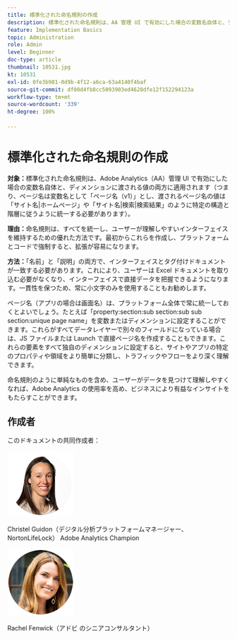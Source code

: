 ```yaml
---
title: 標準化された命名規則の作成
description: 標準化された命名規則は、AA 管理 UI で有効にした場合の変数名自体と、ディメンションに渡される値の両方に適用されます。
feature: Implementation Basics
topic: Administration
role: Admin
level: Beginner
doc-type: article
thumbnail: 10531.jpg
kt: 10531
exl-id: 0fe3b981-0d9b-4f12-a6ca-63a4140f4baf
source-git-commit: df00d4fb8cc5093903ed4628dfe12f152294123a
workflow-type: tm+mt
source-wordcount: '339'
ht-degree: 100%

---
```


# 標準化された命名規則の作成

**対象：**&#x200B;標準化された命名規則は、Adobe Analytics（AA）管理 UI で有効にした場合の変数名自体と、ディメンションに渡される値の両方に適用されます（つまり、ページ名は変数名として「ページ名（v1）」とし、渡されるページ名の値は「サイト名|ホームページ」や「サイト名|検索|検索結果」のように特定の構造と階層に従うように統一する必要があります）。

**理由：**&#x200B;命名規則は、すべてを統一し、ユーザーが理解しやすいインターフェイスを維持するための優れた方法です。最初からこれらを作成し、プラットフォームとコードで強制すると、拡張が容易になります。

**方法：**「名前」と「説明」の両方で、インターフェイスとタグ付けドキュメントが一致する必要があります。これにより、ユーザーは Excel ドキュメントを取り込む必要がなくなり、インターフェイスで直接データを把握できるようになります。一貫性を保つため、常に小文字のみを使用することもお勧めします。

ページ名（アプリの場合は画面名）は、プラットフォーム全体で常に統一しておくとよいでしょう。たとえば「property:section:sub section:sub sub section:unique page name」を変数またはディメンションに設定することができます。これらがすべてデータレイヤーで別々のフィールドになっている場合は、JS ファイルまたは Launch で直接ページ名を作成することもできます。これらの要素をすべて独自のディメンションに設定すると、サイトやアプリの特定のプロパティや領域をより簡単に分類し、トラフィックやフローをより深く理解できます。

命名規則のように単純なものを含め、ユーザーがデータを見つけて理解しやすくなれば、Adobe Analytics の使用率を高め、ビジネスにより有益なインサイトをもたらすことができます。

## 作成者

このドキュメントの共同作成者：

![Christel Guidon](assets/Christel-Headshot-150.png)

Christel Guidon（デジタル分析プラットフォームマネージャー、NortonLifeLock）
Adobe Analytics Champion

![Rachel Fenwick](assets/Rachel-Fenwick-150.png)

Rachel Fenwick（アドビ のシニアコンサルタント）
